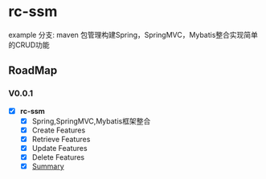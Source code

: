 # rc-ssm
example 分支: maven 包管理构建Spring，SpringMVC，Mybatis整合实现简单的CRUD功能

## RoadMap
### V0.0.1
- [x] **rc-ssm**
  - [x] Spring,SpringMVC,Mybatis框架整合
  - [x] Create Features
  - [x] Retrieve Features
  - [x] Update Features
  - [x] Delete Features
  - [x] [Summary](https://incoder.org/2018/05/20/ssm/)
